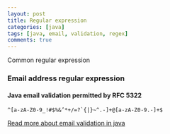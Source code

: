 ```yaml
---
layout: post
title: Regular expression
categories: [java]
tags: [java, email, validation, regex]
comments: true
---
```


Common regular expression

### Email address regular expression

#### Java email validation permitted by RFC 5322
```
^[a-zA-Z0-9_!#$%&’*+/=?`{|}~^.-]+@[a-zA-Z0-9.-]+$
```

[Read more about email validation in java](https://howtodoinjava.com/regex/java-regex-validate-email-address/)
